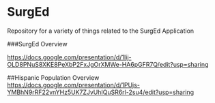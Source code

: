 # SurgEd
Repository for a variety of things related to the SurgEd Application

###SurgEd Overview

https://docs.google.com/presentation/d/1Iij-OLD8PNuS8XKE8PeXbP2FxJgOrXMWe-HA6pGFR7Q/edit?usp=sharing

##Hispanic Population Overview 
https://docs.google.com/presentation/d/1PUjs-YMBhN9rRF22vnYHz5UK7ZJvUhlQuSR6rl-2su4/edit?usp=sharing


